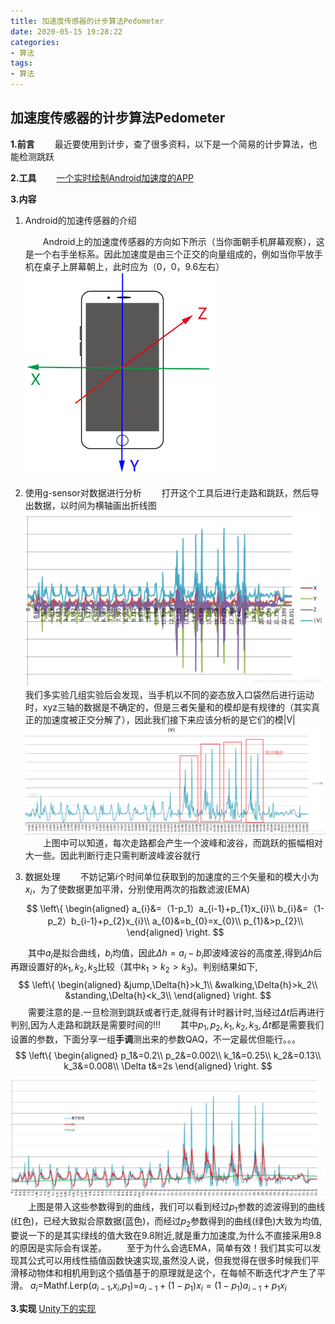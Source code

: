 ```yaml
---
title: 加速度传感器的计步算法Pedometer
date: 2020-05-15 19:28:22
categories:
- 算法
tags:
- 算法
---
```


## 加速度传感器的计步算法Pedometer
**1.前言**
&emsp;&emsp;最近要使用到计步，查了很多资料，以下是一个简易的计步算法，也能检测跳跃

**2.工具**
&emsp;&emsp;[一个实时绘制Android加速度的APP](https://download.csdn.net/download/qq_36490364/12193880)

**3.内容**
 1. Android的加速传感器的介绍

	&emsp;&emsp;Android上的加速度传感器的方向如下所示（当你面朝手机屏幕观察），这是一个右手坐标系。因此加速度是由三个正交的向量组成的，例如当你平放手机在桌子上屏幕朝上，此时应为（0，0，9.6左右）![image-20200524015251937](加速度传感器的计步算法Pedometer/image-20200524015251937.png)


 2. 使用g-sensor对数据进行分析
 	&emsp;&emsp;打开这个工具后进行走路和跳跃，然后导出数据，以时间为横轴画出折线图![在这里插入图片描述](加速度传感器的计步算法Pedometer/20200226221501436-1590254598388.png)
 	我们多实验几组实验后会发现，当手机以不同的姿态放入口袋然后进行运动时，xyz三轴的数据是不确定的，但是三者矢量和的模却是有规律的（其实真正的加速度被正交分解了），因此我们接下来应该分析的是它们的模|V|
 	![在这里插入图片描述](加速度传感器的计步算法Pedometer/202002262042493.png)&emsp;&emsp;上图中可以知道，每次走路都会产生一个波峰和波谷，而跳跃的振幅相对大一些。因此判断行走只需判断波峰波谷就行


 3. 数据处理
	&emsp;&emsp;不妨记第$i$个时间单位获取到的加速度的三个矢量和的模大小为$x_i$，为了使数据更加平滑，分别使用两次的指数滤波(EMA)
	$$
\left\{
\begin{aligned}
a_{i}&=（1-p_1）a_{i-1}+p_{1}x_{i}\\
b_{i}&=（1-p_2）b_{i-1}+p_{2}x_{i}\\
a_{0}&=b_{0}=x_{0}\\
p_{1}&>p_{2}\\
\end{aligned}
	\right.
	$$
	
	

&emsp;&emsp;其中$a_i$是拟合曲线，$b_i$均值，因此${\Delta{h}=a_i-b_i}$即波峰波谷的高度差,得到${\Delta{h}}$后再跟设置好的${k_1,k_2,k_3}$比较（其中${k_1>k_2>k_3}$)。判别结果如下,
$$
\left\{
\begin{aligned}
&jump,\Delta{h}>k_1\\
&walking,\Delta{h}>k_2\\
&standing,\Delta{h}<k_3\\
\end{aligned}
\right.
$$
&emsp;&emsp;需要注意的是.一旦检测到跳跃或者行走,就得有计时器计时,当经过$\Delta t$后再进行判别,因为人走路和跳跃是需要时间的!!!
&emsp;&emsp;其中${p_{1},p_{2},k_1,k_2,k_3,\Delta t}$都是需要我们设置的参数，下面分享一组**手调**测出来的参数QAQ，不一定最优但能行。。。
$$
\left\{
\begin{aligned}
p_1&=0.2\\
p_2&=0.002\\
k_1&=0.25\\
k_2&=0.13\\
k_3&=0.008\\
\Delta t&=2s
\end{aligned}
\right.
$$
![在这里插入图片描述](加速度传感器的计步算法Pedometer/20200227144604718.png)
&emsp;&emsp;上图是带入这些参数得到的曲线，我们可以看到经过$p_1$参数的滤波得到的曲线(红色)，已经大致拟合原数据(蓝色)，而经过$p_2$参数得到的曲线(绿色)大致为均值,要说一下的是其实绿线的值大致在9.8附近,就是重力加速度,为什么不直接采用9.8的原因是实际会有误差。
&emsp;&emsp;至于为什么会选EMA，简单有效！我们其实可以发现其公式可以用线性插值函数快速实现,虽然没人说，但我觉得在很多时候我们平滑移动物体和相机用到这个插值基于的原理就是这个，在每帧不断迭代才产生了平滑。
$a_i$=Mathf.Lerp($a_{i-1}$,$x_i$,$p_1$)=$a_{i-1}+(1-p_1)x_i=(1-p_1)a_{i-1}+p_1x_i$

**3.实现**
[Unity下的实现](https://blog.csdn.net/qq_36490364/article/details/104515912)
 	